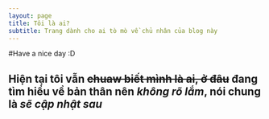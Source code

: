 ```yaml
---
layout: page
title: Tôi là ai?
subtitle: Trang dành cho ai tò mò về chủ nhân của blog này
---
```

#Have a nice day :D

Hiện tại tôi vẫn ~~chuaw biết mình là ai, ở đâu~~ đang tìm hiểu về bản thân nên *không rõ lắm*, nói chung là ***sẽ cập nhật sau***
---
